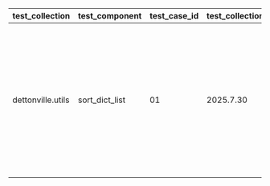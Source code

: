 | test_collection | test_component | test_case_id | test_collection_version | test_description | test_job_link | test_component_git_branch | test_component_git_commit_hash | test_failed | test_date | assertions | test_details_link |
| --- | --- | --- | --- | --- | --- | --- | --- | --- | --- | --- | --- |
| dettonville.utils | sort_dict_list | 01 | 2025.7.30 | single key sort test | [test job link](https://jenkins.admin.dettonville.int/job/INFRA/job/repo-test-automation/job/ansible-utils/job/run-module-tests/job/main/105/) | main | 8bff52f | False | 2025-08-02T00:19:35Z | {'validate_changed': {'failed': False, 'msg': 'All assertions passed'}, 'validate_failed': {'failed': False, 'msg': 'All assertions passed'}, 'validate_results': {'failed': False, 'msg': 'All assertions passed'}} | [test details](./test_01/test-results.detailed.yml) |
